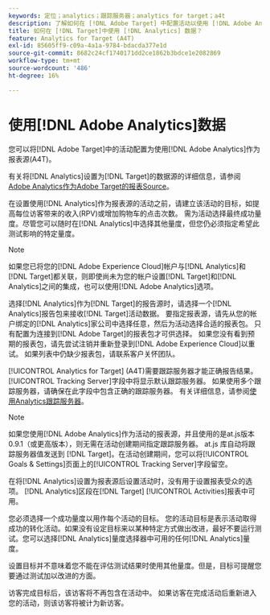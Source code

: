 ```yaml
---
keywords: 定位；analytics；跟踪服务器；analytics for target；a4t
description: 了解如何在 [!DNL Adobe Target] 中配置活动以使用 [!DNL Adobe Analytics] 作为报表源(A4T)。
title: 如何在 [!DNL Target]中使用 [!DNL Analytics] 数据？
feature: Analytics for Target (A4T)
exl-id: 85605ff9-c09a-4a1a-9784-bdacda377e1d
source-git-commit: 8682c24cf1740171dd2ce1862b3bdce1e2082869
workflow-type: tm+mt
source-wordcount: '486'
ht-degree: 16%

---
```


# 使用[!DNL Adobe Analytics]数据

您可以将[!DNL Adobe Target]中的活动配置为使用[!DNL Adobe Analytics]作为报表源(A4T)。

有关将[!DNL Analytics]设置为[!DNL Target]的数据源的详细信息，请参阅[Adobe Analytics作为Adobe Target的报表Source](/help/main/c-integrating-target-with-mac/a4t/a4t.md)。

在设置使用[!DNL Analytics]作为报表源的活动之前，请建立该活动的目标，如提高每位访客带来的收入(RPV)或增加购物车的点击次数。 需为活动选择最终成功量度。尽管您可以随时在[!DNL Analytics]中选择其他量度，但您仍必须指定希望此测试影响的特定量度。

>[!NOTE]
>
>如果您已将您的[!DNL Adobe Experience Cloud]帐户与[!DNL Analytics]和[!DNL Target]都关联，则即使尚未为您的帐户设置[!DNL Target]和[!DNL Analytics]之间的集成，也可以使用[!DNL Adobe Analytics]选项。

选择[!DNL Analytics]作为[!DNL Target]的报告源时，请选择一个[!DNL Analytics]报告包来接收[!DNL Target]活动数据。 要指定报表源，请先从您的帐户绑定的[!DNL Analytics]家公司中选择任意，然后为活动选择合适的报表包。 只有配置为连接到[!DNL Adobe Target]的报表包才可供选择。 如果您没有看到预期的报表包，请先尝试注销并重新登录到[!DNL Adobe Experience Cloud]以重试。 如果列表中仍缺少报表包，请联系客户关怀团队。

[!UICONTROL Analytics for Target] (A4T)需要跟踪服务器才能正确报告结果。 [!UICONTROL Tracking Server]字段中将显示默认跟踪服务器。 如果使用多个跟踪服务器，请确保在此字段中包含正确的跟踪服务器。 有关详细信息，请参阅[使用Analytics跟踪服务器](/help/main/c-integrating-target-with-mac/a4t/analytics-tracking-server.md#task_72077BA7E93C4A65A715A18F32228823)。

>[!NOTE]
>
>如果您使用[!DNL Adobe Analytics]作为活动的报表源，并且使用的是at.js版本0.9.1（或更高版本），则无需在活动创建期间指定跟踪服务器。 at.js 库自动将跟踪服务器值发送到 [!DNL Target]。在活动创建期间，您可以将[!UICONTROL Goals & Settings]页面上的[!UICONTROL Tracking Server]字段留空。

在将[!DNL Analytics]设置为报表源后设置活动时，没有用于设置报表受众的选项。 [!DNL Analytics]区段在[!DNL Target] [!UICONTROL Activities]报表中可用。

您必须选择一个成功量度以用作每个活动的目标。 您的活动目标是表示活动取得成功的转化活动。如果没有设定目标来以某种特定方式做出改进，最好不要运行测试。您可以选择[!DNL Analytics]量度选择器中可用的任何[!DNL Analytics]量度。

设置目标并不意味着您不能在评估测试结果时使用其他量度。但是，目标可提醒您要通过测试加以改进的方面。

访客完成目标后，该访客将不再包含在活动中。 如果访客在完成活动后重新进入您的活动，则该访客将被计为新访客。
